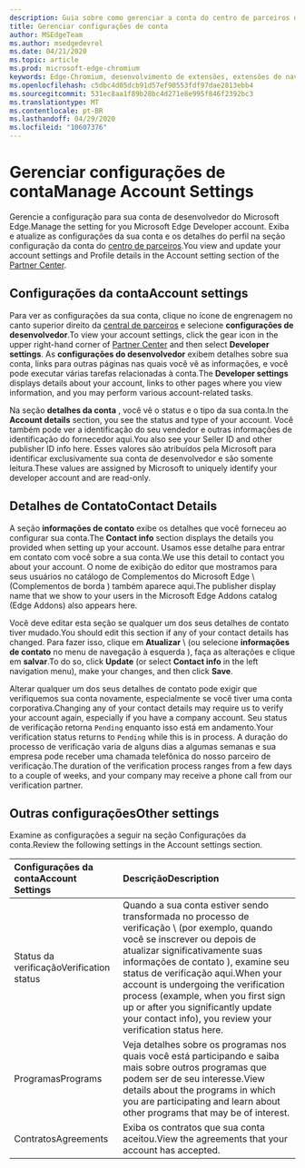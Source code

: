 ```yaml
---
description: Guia sobre como gerenciar a conta do centro de parceiros do Microsoft Edge.
title: Gerenciar configurações de conta
author: MSEdgeTeam
ms.author: msedgedevrel
ms.date: 04/21/2020
ms.topic: article
ms.prod: microsoft-edge-chromium
keywords: Edge-Chromium, desenvolvimento de extensões, extensões de navegador, Complementos, centro de parceiros, desenvolvedor
ms.openlocfilehash: c5dbc4d05dcb91d57ef90553fdf97dae2813ebb4
ms.sourcegitcommit: 531ec8aa1f89b28bc4d271e8e995f846f2392bc3
ms.translationtype: MT
ms.contentlocale: pt-BR
ms.lasthandoff: 04/29/2020
ms.locfileid: "10607376"
---
```

# <span data-ttu-id="770e1-104">Gerenciar configurações de conta</span><span class="sxs-lookup"><span data-stu-id="770e1-104">Manage Account Settings</span></span>  

<span data-ttu-id="770e1-105">Gerencie a configuração para sua conta de desenvolvedor do Microsoft Edge.</span><span class="sxs-lookup"><span data-stu-id="770e1-105">Manage the setting for you Microsoft Edge Developer account.</span></span>  <span data-ttu-id="770e1-106">Exiba e atualize as configurações da sua conta e os detalhes do perfil na seção configuração da conta do [centro de parceiros][MicrosoftPartnerCenter].</span><span class="sxs-lookup"><span data-stu-id="770e1-106">You view and update your account settings and Profile details in the Account setting section of the [Partner Center][MicrosoftPartnerCenter].</span></span>  

## <span data-ttu-id="770e1-107">Configurações da conta</span><span class="sxs-lookup"><span data-stu-id="770e1-107">Account settings</span></span>  

<span data-ttu-id="770e1-108">Para ver as configurações da sua conta, clique no ícone de engrenagem no canto superior direito da [central de parceiros][MicrosoftPartnerCenter] e selecione **configurações de desenvolvedor**.</span><span class="sxs-lookup"><span data-stu-id="770e1-108">To view your account settings, click the gear icon in the upper right-hand corner of [Partner Center][MicrosoftPartnerCenter] and then select **Developer settings**.</span></span>  <span data-ttu-id="770e1-109">As **configurações do desenvolvedor** exibem detalhes sobre sua conta, links para outras páginas nas quais você vê as informações, e você pode executar várias tarefas relacionadas à conta.</span><span class="sxs-lookup"><span data-stu-id="770e1-109">The **Developer settings** displays details about your account, links to other pages where you view information, and you may perform various account-related tasks.</span></span>  

<span data-ttu-id="770e1-110">Na seção **detalhes da conta** , você vê o status e o tipo da sua conta.</span><span class="sxs-lookup"><span data-stu-id="770e1-110">In the **Account details** section, you see the status and type of your account.</span></span>  <span data-ttu-id="770e1-111">Você também pode ver a identificação do seu vendedor e outras informações de identificação do fornecedor aqui.</span><span class="sxs-lookup"><span data-stu-id="770e1-111">You also see your Seller ID and other publisher ID info here.</span></span>  <span data-ttu-id="770e1-112">Esses valores são atribuídos pela Microsoft para identificar exclusivamente sua conta de desenvolvedor e são somente leitura.</span><span class="sxs-lookup"><span data-stu-id="770e1-112">These values are assigned by Microsoft to uniquely identify your developer account and are read-only.</span></span>  

## <span data-ttu-id="770e1-113">Detalhes de Contato</span><span class="sxs-lookup"><span data-stu-id="770e1-113">Contact Details</span></span>  

<span data-ttu-id="770e1-114">A seção **informações de contato** exibe os detalhes que você forneceu ao configurar sua conta.</span><span class="sxs-lookup"><span data-stu-id="770e1-114">The **Contact info** section displays the details you provided when setting up your account.</span></span>  <span data-ttu-id="770e1-115">Usamos esse detalhe para entrar em contato com você sobre a sua conta.</span><span class="sxs-lookup"><span data-stu-id="770e1-115">We use this detail to contact you about your account.</span></span>  <span data-ttu-id="770e1-116">O nome de exibição do editor que mostramos para seus usuários no catálogo de Complementos do Microsoft Edge \ (Complementos de borda \) também aparece aqui.</span><span class="sxs-lookup"><span data-stu-id="770e1-116">The publisher display name that we show to your users in the Microsoft Edge Addons catalog \(Edge Addons\) also appears here.</span></span>  
  
<span data-ttu-id="770e1-117">Você deve editar esta seção se qualquer um dos seus detalhes de contato tiver mudado.</span><span class="sxs-lookup"><span data-stu-id="770e1-117">You should edit this section if any of your contact details has changed.</span></span> <span data-ttu-id="770e1-118">Para fazer isso, clique em **Atualizar** \ (ou selecione **informações de contato** no menu de navegação à esquerda \), faça as alterações e clique em **salvar**.</span><span class="sxs-lookup"><span data-stu-id="770e1-118">To do so, click **Update** \(or select **Contact info** in the left navigation menu\), make your changes, and then click **Save**.</span></span>  

<span data-ttu-id="770e1-119">Alterar qualquer um dos seus detalhes de contato pode exigir que verifiquemos sua conta novamente, especialmente se você tiver uma conta corporativa.</span><span class="sxs-lookup"><span data-stu-id="770e1-119">Changing any of your contact details may require us to verify your account again, especially if you have a company account.</span></span>  <span data-ttu-id="770e1-120">Seu status de verificação retorna `Pending` enquanto isso está em andamento.</span><span class="sxs-lookup"><span data-stu-id="770e1-120">Your verification status returns to `Pending` while this is in process.</span></span>  <span data-ttu-id="770e1-121">A duração do processo de verificação varia de alguns dias a algumas semanas e sua empresa pode receber uma chamada telefônica do nosso parceiro de verificação.</span><span class="sxs-lookup"><span data-stu-id="770e1-121">The duration of the verification process ranges from a few days to a couple of weeks, and your company may receive a phone call from our verification partner.</span></span>  

## <span data-ttu-id="770e1-122">Outras configurações</span><span class="sxs-lookup"><span data-stu-id="770e1-122">Other settings</span></span>  

<span data-ttu-id="770e1-123">Examine as configurações a seguir na seção Configurações da conta.</span><span class="sxs-lookup"><span data-stu-id="770e1-123">Review the following settings in the Account settings section.</span></span>  

| <span data-ttu-id="770e1-124">Configurações da conta</span><span class="sxs-lookup"><span data-stu-id="770e1-124">Account Settings</span></span> | <span data-ttu-id="770e1-125">Descrição</span><span class="sxs-lookup"><span data-stu-id="770e1-125">Description</span></span> |  
|:--- |:--- |  
| <span data-ttu-id="770e1-126">Status da verificação</span><span class="sxs-lookup"><span data-stu-id="770e1-126">Verification status</span></span> | <span data-ttu-id="770e1-127">Quando a sua conta estiver sendo transformada no processo de verificação \ (por exemplo, quando você se inscrever ou depois de atualizar significativamente suas informações de contato \), examine seu status de verificação aqui.</span><span class="sxs-lookup"><span data-stu-id="770e1-127">When your account is undergoing the verification process \(example, when you first sign up or after you significantly update your contact info\), you review your verification status here.</span></span> |  
| <span data-ttu-id="770e1-128">Programas</span><span class="sxs-lookup"><span data-stu-id="770e1-128">Programs</span></span> | <span data-ttu-id="770e1-129">Veja detalhes sobre os programas nos quais você está participando e saiba mais sobre outros programas que podem ser de seu interesse.</span><span class="sxs-lookup"><span data-stu-id="770e1-129">View details about the programs in which you are participating and learn about other programs that may be of interest.</span></span>  
| <span data-ttu-id="770e1-130">Contratos</span><span class="sxs-lookup"><span data-stu-id="770e1-130">Agreements</span></span> | <span data-ttu-id="770e1-131">Exiba os contratos que sua conta aceitou.</span><span class="sxs-lookup"><span data-stu-id="770e1-131">View the agreements that your account has accepted.</span></span> |  

<!-- image links -->  

<!-- links -->  

[MicrosoftPartnerCenter]: https://partner.microsoft.com/dashboard/microsoftedge/public/login?ref=dd "Central de parceiros"  
